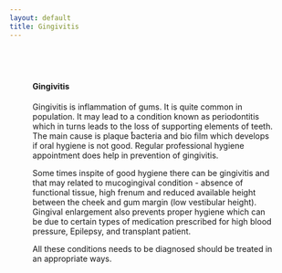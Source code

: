 ```yaml
---
layout: default
title: Gingivitis
---
```


<div class="col-xs-12 primary_color text-light featured-text no-gutters" style="url() center; padding: 8%;">

<h4>Gingivitis</h4>
<p></p>
<p>Gingivitis is inflammation of gums. It is quite common in population. It may lead to a condition known as periodontitis which in turns leads to the loss of supporting elements of teeth. The main cause is plaque ֠bacteria and bio film which develops if oral hygiene is not good. Regular professional hygiene appointment does help in prevention of gingivitis.
</p>
<p>Some times inspite of good hygiene there can be gingivitis and that may related to mucogingival condition - absence of functional tissue, high frenum and reduced available height between the cheek and gum margin (low vestibular height). Gingival enlargement also prevents proper hygiene which can be due to certain types of medication prescribed for high blood pressure, Epilepsy, and transplant patient.
</p>
<p>
All these conditions needs to be diagnosed should be treated in an appropriate ways.
</p>